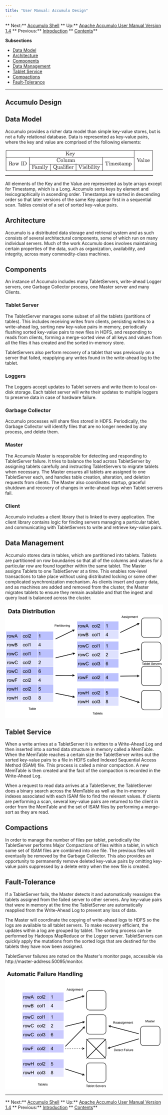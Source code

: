 ```yaml
---
title: "User Manual: Accumulo Design"
---
```


** Next:** [Accumulo Shell][2] ** Up:** [Apache Accumulo User Manual Version 1.4][4] ** Previous:** [Introduction][6]   ** [Contents][8]**   
  
<a id="CHILD_LINKS"></a>**Subsections**

* [Data Model][9]
* [Architecture][10]
* [Components][11]
* [Data Management][12]
* [Tablet Service][13]
* [Compactions][14]
* [Fault-Tolerance][15]

* * *

## <a id="Accumulo_Design"></a> Accumulo Design

## <a id="Data_Model"></a> Data Model

Accumulo provides a richer data model than simple key-value stores, but is not a fully relational database. Data is represented as key-value pairs, where the key and value are comprised of the following elements: 

![converted table][16]

All elements of the Key and the Value are represented as byte arrays except for Timestamp, which is a Long. Accumulo sorts keys by element and lexicographically in ascending order. Timestamps are sorted in descending order so that later versions of the same Key appear first in a sequential scan. Tables consist of a set of sorted key-value pairs. 

## <a id="Architecture"></a> Architecture

Accumulo is a distributed data storage and retrieval system and as such consists of several architectural components, some of which run on many individual servers. Much of the work Accumulo does involves maintaining certain properties of the data, such as organization, availability, and integrity, across many commodity-class machines. 

## <a id="Components"></a> Components

An instance of Accumulo includes many TabletServers, write-ahead Logger servers, one Garbage Collector process, one Master server and many Clients. 

### <a id="Tablet_Server"></a> Tablet Server

The TabletServer manages some subset of all the tablets (partitions of tables). This includes receiving writes from clients, persisting writes to a write-ahead log, sorting new key-value pairs in memory, periodically flushing sorted key-value pairs to new files in HDFS, and responding to reads from clients, forming a merge-sorted view of all keys and values from all the files it has created and the sorted in-memory store. 

TabletServers also perform recovery of a tablet that was previously on a server that failed, reapplying any writes found in the write-ahead log to the tablet. 

### <a id="Loggers"></a> Loggers

The Loggers accept updates to Tablet servers and write them to local on-disk storage. Each tablet server will write their updates to multiple loggers to preserve data in case of hardware failure. 

### <a id="Garbage_Collector"></a> Garbage Collector

Accumulo processes will share files stored in HDFS. Periodically, the Garbage Collector will identify files that are no longer needed by any process, and delete them. 

### <a id="Master"></a> Master

The Accumulo Master is responsible for detecting and responding to TabletServer failure. It tries to balance the load across TabletServer by assigning tablets carefully and instructing TabletServers to migrate tablets when necessary. The Master ensures all tablets are assigned to one TabletServer each, and handles table creation, alteration, and deletion requests from clients. The Master also coordinates startup, graceful shutdown and recovery of changes in write-ahead logs when Tablet servers fail. 

### <a id="Client"></a> Client

Accumulo includes a client library that is linked to every application. The client library contains logic for finding servers managing a particular tablet, and communicating with TabletServers to write and retrieve key-value pairs. 

## <a id="Data_Management"></a> Data Management

Accumulo stores data in tables, which are partitioned into tablets. Tablets are partitioned on row boundaries so that all of the columns and values for a particular row are found together within the same tablet. The Master assigns Tablets to one TabletServer at a time. This enables row-level transactions to take place without using distributed locking or some other complicated synchronization mechanism. As clients insert and query data, and as machines are added and removed from the cluster, the Master migrates tablets to ensure they remain available and that the ingest and query load is balanced across the cluster. 

![Image data_distribution][17]

## <a id="Tablet_Service"></a> Tablet Service

When a write arrives at a TabletServer it is written to a Write-Ahead Log and then inserted into a sorted data structure in memory called a MemTable. When the MemTable reaches a certain size the TabletServer writes out the sorted key-value pairs to a file in HDFS called Indexed Sequential Access Method (ISAM) file. This process is called a minor compaction. A new MemTable is then created and the fact of the compaction is recorded in the Write-Ahead Log. 

When a request to read data arrives at a TabletServer, the TabletServer does a binary search across the MemTable as well as the in-memory indexes associated with each ISAM file to find the relevant values. If clients are performing a scan, several key-value pairs are returned to the client in order from the MemTable and the set of ISAM files by performing a merge-sort as they are read. 

## <a id="Compactions"></a> Compactions

In order to manage the number of files per tablet, periodically the TabletServer performs Major Compactions of files within a tablet, in which some set of ISAM files are combined into one file. The previous files will eventually be removed by the Garbage Collector. This also provides an opportunity to permanently remove deleted key-value pairs by omitting key-value pairs suppressed by a delete entry when the new file is created. 

## <a id="Fault-Tolerance"></a> Fault-Tolerance

If a TabletServer fails, the Master detects it and automatically reassigns the tablets assigned from the failed server to other servers. Any key-value pairs that were in memory at the time the TabletServer are automatically reapplied from the Write-Ahead Log to prevent any loss of data. 

The Master will coordinate the copying of write-ahead logs to HDFS so the logs are available to all tablet servers. To make recovery efficient, the updates within a log are grouped by tablet. The sorting process can be performed by Hadoops MapReduce or the Logger server. TabletServers can quickly apply the mutations from the sorted logs that are destined for the tablets they have now been assigned. 

TabletServer failures are noted on the Master's monitor page, accessible via   
http://master-address:50095/monitor. 

![Image failure_handling][18]

* * *

** Next:** [Accumulo Shell][2] ** Up:** [Apache Accumulo User Manual Version 1.4][4] ** Previous:** [Introduction][6]   ** [Contents][8]**

[2]: Accumulo_Shell.html
[4]: accumulo_user_manual.html
[6]: Introduction.html
[8]: Contents.html
[9]: Accumulo_Design.html#Data_Model
[10]: Accumulo_Design.html#Architecture
[11]: Accumulo_Design.html#Components
[12]: Accumulo_Design.html#Data_Management
[13]: Accumulo_Design.html#Tablet_Service
[14]: Accumulo_Design.html#Compactions
[15]: Accumulo_Design.html#Fault-Tolerance
[16]: img1.png
[17]: ./data_distribution.png
[18]: ./failure_handling.png

